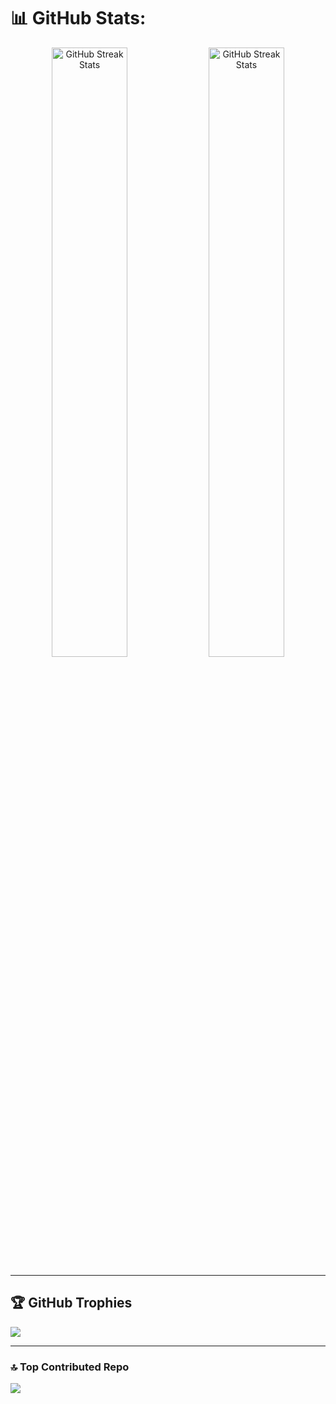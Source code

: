 # 📊 GitHub Stats:  
<div align="center">  
  <img src="https://github-readme-stats.vercel.app/api?username=aditi-coder-11&show_icons=true&show=reviews,prs_merged,prs_merged_percentage&theme=dark" width="49%" height="50%" alt="GitHub Streak Stats"/> 
  <img src="https://github-readme-streak-stats.herokuapp.com/?user=aditi-coder-11&theme=dark&hide_border=false" width="49%" height="50%" alt="GitHub Streak Stats">  
</div> 

---

## 🏆 GitHub Trophies  
![](https://github-profile-trophy.vercel.app/?username=aditi-coder-11&theme=radical&no-frame=false&no-bg=false&margin-w=4)  

---

### 🔝 Top Contributed Repo  
![](https://github-contributor-stats.vercel.app/api?username=aditi-coder-11&limit=5&theme=dark&combine_all_yearly_contributions=true)  
